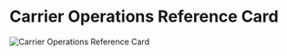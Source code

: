 # Carrier Operations Reference Card

![Carrier Operations Reference Card](/images/x_CARRIER_OPERATIONS_REFERENCE_CARD.png)
